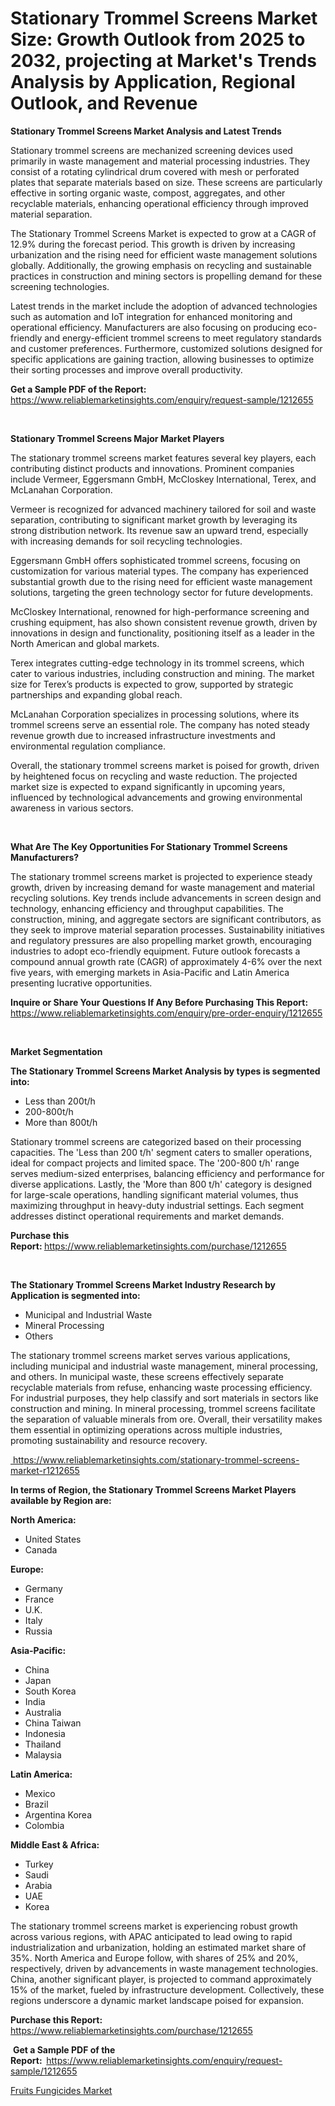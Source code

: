 <p><h1>Stationary Trommel Screens Market Size: Growth Outlook from 2025 to 2032, projecting at Market's Trends Analysis by Application, Regional Outlook, and Revenue</h1></p><p><strong>Stationary Trommel Screens Market Analysis and Latest Trends</strong></p>
<p><p>Stationary trommel screens are mechanized screening devices used primarily in waste management and material processing industries. They consist of a rotating cylindrical drum covered with mesh or perforated plates that separate materials based on size. These screens are particularly effective in sorting organic waste, compost, aggregates, and other recyclable materials, enhancing operational efficiency through improved material separation.</p><p>The Stationary Trommel Screens Market is expected to grow at a CAGR of 12.9% during the forecast period. This growth is driven by increasing urbanization and the rising need for efficient waste management solutions globally. Additionally, the growing emphasis on recycling and sustainable practices in construction and mining sectors is propelling demand for these screening technologies.</p><p>Latest trends in the market include the adoption of advanced technologies such as automation and IoT integration for enhanced monitoring and operational efficiency. Manufacturers are also focusing on producing eco-friendly and energy-efficient trommel screens to meet regulatory standards and customer preferences. Furthermore, customized solutions designed for specific applications are gaining traction, allowing businesses to optimize their sorting processes and improve overall productivity.</p></p>
<p><strong>Get a Sample PDF of the Report:&nbsp;</strong> <a href="https://www.reliablemarketinsights.com/enquiry/request-sample/1212655?utm_campaign=3507&utm_medium=2&utm_source=Github&utm_content=ia&utm_term=24032025&utm_id=stationary-trommel-screens">https://www.reliablemarketinsights.com/enquiry/request-sample/1212655</a></p>
<p>&nbsp;</p>
<p><strong>Stationary Trommel Screens Major Market Players</strong></p>
<p><p>The stationary trommel screens market features several key players, each contributing distinct products and innovations. Prominent companies include Vermeer, Eggersmann GmbH, McCloskey International, Terex, and McLanahan Corporation. </p><p>Vermeer is recognized for advanced machinery tailored for soil and waste separation, contributing to significant market growth by leveraging its strong distribution network. Its revenue saw an upward trend, especially with increasing demands for soil recycling technologies.</p><p>Eggersmann GmbH offers sophisticated trommel screens, focusing on customization for various material types. The company has experienced substantial growth due to the rising need for efficient waste management solutions, targeting the green technology sector for future developments.</p><p>McCloskey International, renowned for high-performance screening and crushing equipment, has also shown consistent revenue growth, driven by innovations in design and functionality, positioning itself as a leader in the North American and global markets.</p><p>Terex integrates cutting-edge technology in its trommel screens, which cater to various industries, including construction and mining. The market size for Terex’s products is expected to grow, supported by strategic partnerships and expanding global reach.</p><p>McLanahan Corporation specializes in processing solutions, where its trommel screens serve an essential role. The company has noted steady revenue growth due to increased infrastructure investments and environmental regulation compliance.</p><p>Overall, the stationary trommel screens market is poised for growth, driven by heightened focus on recycling and waste reduction. The projected market size is expected to expand significantly in upcoming years, influenced by technological advancements and growing environmental awareness in various sectors.</p></p>
<p>&nbsp;</p>
<p><strong>What Are The Key Opportunities For Stationary Trommel Screens Manufacturers?</strong></p>
<p><p>The stationary trommel screens market is projected to experience steady growth, driven by increasing demand for waste management and material recycling solutions. Key trends include advancements in screen design and technology, enhancing efficiency and throughput capabilities. The construction, mining, and aggregate sectors are significant contributors, as they seek to improve material separation processes. Sustainability initiatives and regulatory pressures are also propelling market growth, encouraging industries to adopt eco-friendly equipment. Future outlook forecasts a compound annual growth rate (CAGR) of approximately 4-6% over the next five years, with emerging markets in Asia-Pacific and Latin America presenting lucrative opportunities.</p></p>
<p><strong>Inquire or Share Your Questions If Any Before Purchasing This Report:</strong> <a href="https://www.reliablemarketinsights.com/enquiry/pre-order-enquiry/1212655?utm_campaign=3507&utm_medium=2&utm_source=Github&utm_content=ia&utm_term=24032025&utm_id=stationary-trommel-screens">https://www.reliablemarketinsights.com/enquiry/pre-order-enquiry/1212655</a></p>
<p>&nbsp;</p>
<p><strong>Market Segmentation</strong></p>
<p><strong>The Stationary Trommel Screens Market Analysis by types is segmented into:</strong></p>
<p><ul><li>Less than 200t/h</li><li>200-800t/h</li><li>More than 800t/h</li></ul></p>
<p><p>Stationary trommel screens are categorized based on their processing capacities. The 'Less than 200 t/h' segment caters to smaller operations, ideal for compact projects and limited space. The '200-800 t/h' range serves medium-sized enterprises, balancing efficiency and performance for diverse applications. Lastly, the 'More than 800 t/h' category is designed for large-scale operations, handling significant material volumes, thus maximizing throughput in heavy-duty industrial settings. Each segment addresses distinct operational requirements and market demands.</p></p>
<p><strong>Purchase this Report:&nbsp;</strong><a href="https://www.reliablemarketinsights.com/purchase/1212655?utm_campaign=3507&utm_medium=2&utm_source=Github&utm_content=ia&utm_term=24032025&utm_id=stationary-trommel-screens">https://www.reliablemarketinsights.com/purchase/1212655</a></p>
<p>&nbsp;</p>
<p><strong>The Stationary Trommel Screens Market Industry Research by Application is segmented into:</strong></p>
<p><ul><li>Municipal and Industrial Waste</li><li>Mineral Processing</li><li>Others</li></ul></p>
<p><p>The stationary trommel screens market serves various applications, including municipal and industrial waste management, mineral processing, and others. In municipal waste, these screens effectively separate recyclable materials from refuse, enhancing waste processing efficiency. For industrial purposes, they help classify and sort materials in sectors like construction and mining. In mineral processing, trommel screens facilitate the separation of valuable minerals from ore. Overall, their versatility makes them essential in optimizing operations across multiple industries, promoting sustainability and resource recovery.</p></p>
<p><a href="https://www.reliablemarketinsights.com/stationary-trommel-screens-market-r1212655?utm_campaign=3507&utm_medium=2&utm_source=Github&utm_content=ia&utm_term=24032025&utm_id=stationary-trommel-screens">&nbsp;https://www.reliablemarketinsights.com/stationary-trommel-screens-market-r1212655</a></p>
<p><strong>In terms of Region, the Stationary Trommel Screens Market Players available by Region are:</strong></p>
<p>
    <p> <strong> North America: </strong>
        <ul>
            <li>United States</li>
            <li>Canada</li>
        </ul>
        </p> 
    <p> <strong> Europe: </strong>
        <ul>
            <li>Germany</li>
            <li>France</li>
            <li>U.K.</li>
            <li>Italy</li>
            <li>Russia</li>
        </ul>
        </p> 
    <p> <strong> Asia-Pacific: </strong>
        <ul>
            <li>China</li>
            <li>Japan</li>
            <li>South Korea</li>
            <li>India</li>
            <li>Australia</li>
            <li>China Taiwan</li>
            <li>Indonesia</li>
            <li>Thailand</li>
            <li>Malaysia</li>
        </ul>
        </p> 
    <p> <strong> Latin America: </strong>
        <ul>
            <li>Mexico</li>
            <li>Brazil</li>
            <li>Argentina Korea</li>
            <li>Colombia</li>
        </ul>
        </p> 
    <p> <strong> Middle East & Africa: </strong>
        <ul>
            <li>Turkey</li>
            <li>Saudi</li>
            <li>Arabia</li>
            <li>UAE</li>
            <li>Korea</li>
        </ul>
    </p>
    </p>
<p><p>The stationary trommel screens market is experiencing robust growth across various regions, with APAC anticipated to lead owing to rapid industrialization and urbanization, holding an estimated market share of 35%. North America and Europe follow, with shares of 25% and 20%, respectively, driven by advancements in waste management technologies. China, another significant player, is projected to command approximately 15% of the market, fueled by infrastructure development. Collectively, these regions underscore a dynamic market landscape poised for expansion.</p></p>
<p><strong>Purchase this Report: </strong><a href="https://www.reliablemarketinsights.com/purchase/1212655?utm_campaign=3507&utm_medium=2&utm_source=Github&utm_content=ia&utm_term=24032025&utm_id=stationary-trommel-screens">https://www.reliablemarketinsights.com/purchase/1212655</a></p>
<p>&nbsp;<strong>Get a Sample PDF of the Report:&nbsp;&nbsp;</strong><a href="https://www.reliablemarketinsights.com/enquiry/request-sample/1212655?utm_campaign=3507&utm_medium=2&utm_source=Github&utm_content=ia&utm_term=24032025&utm_id=stationary-trommel-screens">https://www.reliablemarketinsights.com/enquiry/request-sample/1212655</a></p>
<p><strong></strong></p>
<p><p><a href="https://github.com/milievkulov/Market-Research-Report-List-1/blob/main/fruits-fungicides-market.md?utm_campaign=3507&utm_medium=2&utm_source=Github&utm_content=ia&utm_term=24032025&utm_id=stationary-trommel-screens">Fruits Fungicides Market</a></p></p>